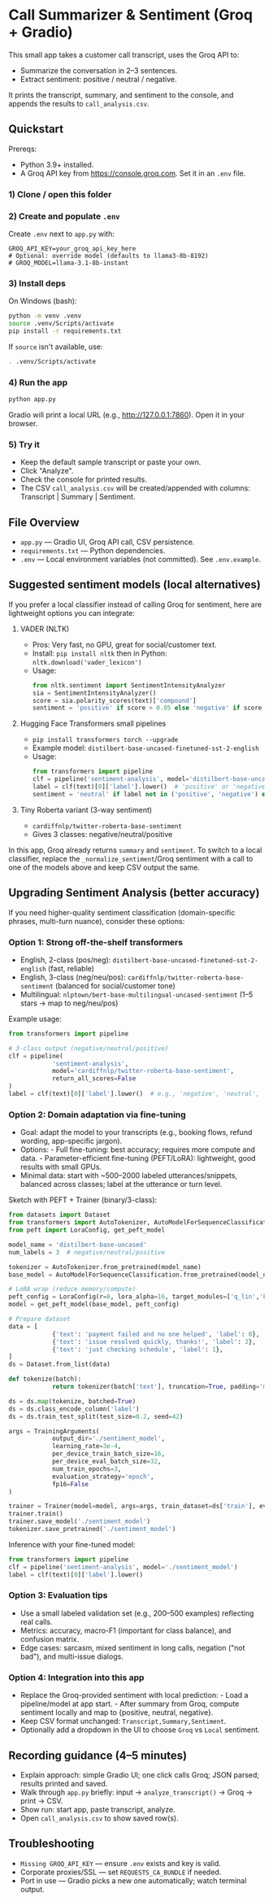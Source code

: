 # Call Summarizer & Sentiment (Groq + Gradio)

This small app takes a customer call transcript, uses the Groq API to:
- Summarize the conversation in 2–3 sentences.
- Extract sentiment: positive / neutral / negative.

It prints the transcript, summary, and sentiment to the console, and appends the results to `call_analysis.csv`.

## Quickstart

Prereqs:
- Python 3.9+ installed.
- A Groq API key from https://console.groq.com. Set it in an `.env` file.

### 1) Clone / open this folder

### 2) Create and populate `.env`

Create `.env` next to `app.py` with:

```
GROQ_API_KEY=your_groq_api_key_here
# Optional: override model (defaults to llama3-8b-8192)
# GROQ_MODEL=llama-3.1-8b-instant
```

### 3) Install deps

On Windows (bash):

```bash
python -m venv .venv
source .venv/Scripts/activate
pip install -r requirements.txt
```

If `source` isn't available, use:

```bash
. .venv/Scripts/activate
```

### 4) Run the app

```bash
python app.py
```

Gradio will print a local URL (e.g., http://127.0.0.1:7860). Open it in your browser.

### 5) Try it
- Keep the default sample transcript or paste your own.
- Click "Analyze".
- Check the console for printed results.
- The CSV `call_analysis.csv` will be created/appended with columns: Transcript | Summary | Sentiment.

## File Overview
- `app.py` — Gradio UI, Groq API call, CSV persistence.
- `requirements.txt` — Python dependencies.
- `.env` — Local environment variables (not committed). See `.env.example`.

## Suggested sentiment models (local alternatives)
If you prefer a local classifier instead of calling Groq for sentiment, here are lightweight options you can integrate:

1. VADER (NLTK)
   - Pros: Very fast, no GPU, great for social/customer text.
   - Install: `pip install nltk` then in Python: `nltk.download('vader_lexicon')`
   - Usage:
     ```python
     from nltk.sentiment import SentimentIntensityAnalyzer
     sia = SentimentIntensityAnalyzer()
     score = sia.polarity_scores(text)['compound']
     sentiment = 'positive' if score > 0.05 else 'negative' if score < -0.05 else 'neutral'
     ```

2. Hugging Face Transformers small pipelines
   - `pip install transformers torch --upgrade`
   - Example model: `distilbert-base-uncased-finetuned-sst-2-english`
   - Usage:
     ```python
     from transformers import pipeline
     clf = pipeline('sentiment-analysis', model='distilbert-base-uncased-finetuned-sst-2-english')
     label = clf(text)[0]['label'].lower()  # 'positive' or 'negative'
     sentiment = 'neutral' if label not in ('positive', 'negative') else label
     ```

3. Tiny Roberta variant (3-way sentiment)
   - `cardiffnlp/twitter-roberta-base-sentiment`
   - Gives 3 classes: negative/neutral/positive

In this app, Groq already returns `summary` and `sentiment`. To switch to a local classifier, replace the `_normalize_sentiment`/Groq sentiment with a call to one of the models above and keep CSV output the same.


## Upgrading Sentiment Analysis (better accuracy)

If you need higher-quality sentiment classification (domain-specific phrases, multi-turn nuance), consider these options:

### Option 1: Strong off-the-shelf transformers

- English, 2-class (pos/neg): `distilbert-base-uncased-finetuned-sst-2-english` (fast, reliable)
- English, 3-class (neg/neu/pos): `cardiffnlp/twitter-roberta-base-sentiment` (balanced for social/customer tone)
- Multilingual: `nlptown/bert-base-multilingual-uncased-sentiment` (1–5 stars → map to neg/neu/pos)

Example usage:

```python
from transformers import pipeline

# 3-class output (negative/neutral/positive)
clf = pipeline(
            'sentiment-analysis',
            model='cardiffnlp/twitter-roberta-base-sentiment',
            return_all_scores=False
)
label = clf(text)[0]['label'].lower()  # e.g., 'negative', 'neutral', 'positive'
```

### Option 2: Domain adaptation via fine-tuning

- Goal: adapt the model to your transcripts (e.g., booking flows, refund wording, app-specific jargon).
- Options:
      - Full fine-tuning: best accuracy; requires more compute and data.
      - Parameter-efficient fine-tuning (PEFT/LoRA): lightweight, good results with small GPUs.
- Minimal data: start with ~500–2000 labeled utterances/snippets, balanced across classes; label at the utterance or turn level.

Sketch with PEFT + Trainer (binary/3-class):

```python
from datasets import Dataset
from transformers import AutoTokenizer, AutoModelForSequenceClassification, TrainingArguments, Trainer
from peft import LoraConfig, get_peft_model

model_name = 'distilbert-base-uncased'
num_labels = 3  # negative/neutral/positive

tokenizer = AutoTokenizer.from_pretrained(model_name)
base_model = AutoModelForSequenceClassification.from_pretrained(model_name, num_labels=num_labels)

# LoRA wrap (reduce memory/compute)
peft_config = LoraConfig(r=8, lora_alpha=16, target_modules=['q_lin','k_lin','v_lin','out_lin'], lora_dropout=0.05, bias='none', task_type='SEQ_CLS')
model = get_peft_model(base_model, peft_config)

# Prepare dataset
data = [
            {'text': 'payment failed and no one helped', 'label': 0},  # negative
            {'text': 'issue resolved quickly, thanks!', 'label': 2},    # positive
            {'text': 'just checking schedule', 'label': 1},             # neutral
]
ds = Dataset.from_list(data)

def tokenize(batch):
            return tokenizer(batch['text'], truncation=True, padding='max_length', max_length=128)

ds = ds.map(tokenize, batched=True)
ds = ds.class_encode_column('label')
ds = ds.train_test_split(test_size=0.2, seed=42)

args = TrainingArguments(
            output_dir='./sentiment_model',
            learning_rate=3e-4,
            per_device_train_batch_size=16,
            per_device_eval_batch_size=32,
            num_train_epochs=3,
            evaluation_strategy='epoch',
            fp16=False
)

trainer = Trainer(model=model, args=args, train_dataset=ds['train'], eval_dataset=ds['test'])
trainer.train()
trainer.save_model('./sentiment_model')
tokenizer.save_pretrained('./sentiment_model')
```

Inference with your fine-tuned model:

```python
from transformers import pipeline
clf = pipeline('sentiment-analysis', model='./sentiment_model')
label = clf(text)[0]['label'].lower()
```

### Option 3: Evaluation tips

- Use a small labeled validation set (e.g., 200–500 examples) reflecting real calls.
- Metrics: accuracy, macro-F1 (important for class balance), and confusion matrix.
- Edge cases: sarcasm, mixed sentiment in long calls, negation ("not bad"), and multi-issue dialogs.

### Option 4: Integration into this app

- Replace the Groq-provided sentiment with local prediction:
      - Load a pipeline/model at app start.
      - After summary from Groq, compute sentiment locally and map to {positive, neutral, negative}.
- Keep CSV format unchanged: `Transcript,Summary,Sentiment`.
- Optionally add a dropdown in the UI to choose `Groq` vs `Local` sentiment.

## Recording guidance (4–5 minutes)

- Explain approach: simple Gradio UI; one click calls Groq; JSON parsed; results printed and saved.
- Walk through `app.py` briefly: input → `analyze_transcript()` → Groq → print → CSV.
- Show run: start app, paste transcript, analyze.
- Open `call_analysis.csv` to show saved row(s).

## Troubleshooting

- `Missing GROQ_API_KEY` — ensure `.env` exists and key is valid.
- Corporate proxies/SSL — set `REQUESTS_CA_BUNDLE` if needed.
- Port in use — Gradio picks a new one automatically; watch terminal output.
